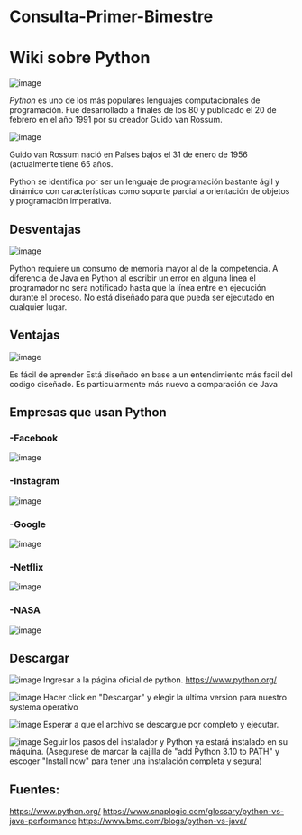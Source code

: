 # Consulta-Primer-Bimestre
# Wiki sobre Python


![image](https://user-images.githubusercontent.com/92813781/144784295-c7a5950c-39d0-4572-90b1-3e43a60e21d4.png)

*Python* es uno de los más populares lenguajes computacionales de programación.
Fue desarrollado a finales de los 80 y publicado el 20 de febrero en el año 1991 por su creador Guido van Rossum.


![image](https://user-images.githubusercontent.com/92813781/144784326-cb0e23e1-f8fa-4bb5-9d4f-624faac86e51.png)

Guido van Rossum
nació en Países bajos el 31 de enero de 1956 (actualmente tiene 65 años.


Python se identifica por ser un lenguaje de programación bastante ágil y dinámico con características como soporte parcial a orientación de objetos y programación imperativa.

## Desventajas
![image](https://user-images.githubusercontent.com/92813781/144785154-3fec760f-e8cd-426a-8240-bc4773b76df6.png)


Python requiere un consumo de memoria mayor al de la competencia.
A diferencia de Java en Python al escribir un error en alguna línea el programador no sera notificado hasta que la línea entre en ejecución durante el proceso.
No está diseñado para que pueda ser ejecutado en cualquier lugar.

## Ventajas
![image](https://user-images.githubusercontent.com/92813781/144785200-ca427e4e-d34a-4be7-af40-b59c4884fa2a.png)


Es fácil de aprender
Está diseñado en base a un entendimiento más facil del codigo diseñado.
Es particularmente más nuevo a comparación de Java

## Empresas que usan Python

### -Facebook
![image](https://user-images.githubusercontent.com/92813781/144785369-0a0a5b58-09da-4caa-b82a-477e9489dfe0.png)

### -Instagram
![image](https://user-images.githubusercontent.com/92813781/144785431-ea588215-c42f-4eba-99d5-d669d64acbb7.png)

### -Google
![image](https://user-images.githubusercontent.com/92813781/144785508-1be20615-f874-4fbc-8382-3c7b66a639d5.png)

### -Netflix
![image](https://user-images.githubusercontent.com/92813781/144785580-892f8c59-7476-4fcb-965f-19e1f4cde5cf.png)

### -NASA
![image](https://user-images.githubusercontent.com/92813781/144785623-82265bfc-f565-4b8c-84a4-0c8fc9203eca.png)

## Descargar

![image](https://user-images.githubusercontent.com/92813781/144785723-2f6403d6-adb8-4a72-b12d-17f49025b8db.png)
Ingresar a la página oficial de python. https://www.python.org/

![image](https://user-images.githubusercontent.com/92813781/144785799-ea274972-857e-4a3c-8523-c64853ea7c4a.png)
Hacer click en "Descargar" y elegir la última version para nuestro systema operativo

![image](https://user-images.githubusercontent.com/92813781/144786006-293f0d9d-e96d-47ce-b559-294e1c816fef.png)
Esperar a que el archivo se descargue por completo y ejecutar.

![image](https://user-images.githubusercontent.com/92813781/144786029-06c3e078-f5ed-4fca-ae56-140326cdabd9.png)
Seguir los pasos del instalador y Python ya estará instalado en su máquina. (Asegurese de marcar la cajilla de "add Python 3.10 to PATH" y escoger "Install now"
para tener una instalación completa y segura)

## Fuentes:
https://www.python.org/
https://www.snaplogic.com/glossary/python-vs-java-performance
https://www.bmc.com/blogs/python-vs-java/
